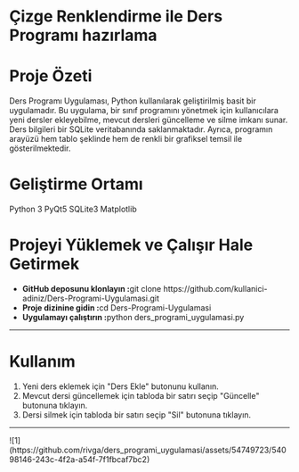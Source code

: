 # Çizge Renklendirme ile Ders Programı hazırlama

# Proje Özeti
Ders Programı Uygulaması, Python kullanılarak geliştirilmiş basit bir uygulamadır. Bu uygulama, bir sınıf programını yönetmek için kullanıcılara yeni dersler ekleyebilme, mevcut dersleri güncelleme ve silme imkanı sunar. Ders bilgileri bir SQLite veritabanında saklanmaktadır. Ayrıca, programın arayüzü hem tablo şeklinde hem de renkli bir grafiksel temsil ile gösterilmektedir.

# Geliştirme Ortamı
Python 3
PyQt5
SQLite3
Matplotlib

# Projeyi Yüklemek ve Çalışır Hale Getirmek
<ul>
  <li><strong>GitHub deposunu klonlayın :</strong>git clone https://github.com/kullanici-adiniz/Ders-Programi-Uygulamasi.git</li>
  <li><strong>Proje dizinine gidin :</strong>cd Ders-Programi-Uygulamasi</li>
  <li><strong>Uygulamayı çalıştırın :</strong>python ders_programi_uygulamasi.py</li>
</ul>

<hr>

# Kullanım

1. Yeni ders eklemek için "Ders Ekle" butonunu kullanın.
2. Mevcut dersi güncellemek için tabloda bir satırı seçip "Güncelle" butonuna tıklayın.
3. Dersi silmek için tabloda bir satırı seçip "Sil" butonuna tıklayın.
<hr>
![1](https://github.com/rivga/ders_programi_uygulamasi/assets/54749723/54098146-243c-4f2a-a54f-7f1fbcaf7bc2)
